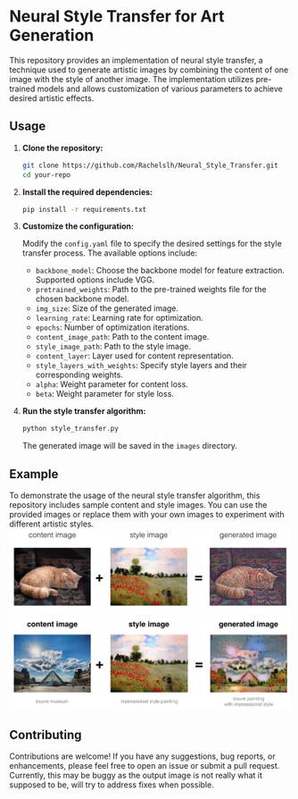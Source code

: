 # Neural Style Transfer for Art Generation

This repository provides an implementation of neural style transfer, a technique used to generate artistic images by combining the content of one image with the style of another image. The implementation utilizes pre-trained models and allows customization of various parameters to achieve desired artistic effects.

## Usage

1. **Clone the repository:**

    ```bash
    git clone https://github.com/Rachelslh/Neural_Style_Transfer.git
    cd your-repo
    ```

2. **Install the required dependencies:**

    ```bash
    pip install -r requirements.txt
    ```

3. **Customize the configuration:**

    Modify the `config.yaml` file to specify the desired settings for the style transfer process. The available options include:
    
    - `backbone_model`: Choose the backbone model for feature extraction. Supported options include VGG.
    - `pretrained_weights`: Path to the pre-trained weights file for the chosen backbone model.
    - `img_size`: Size of the generated image.
    - `learning_rate`: Learning rate for optimization.
    - `epochs`: Number of optimization iterations.
    - `content_image_path`: Path to the content image.
    - `style_image_path`: Path to the style image.
    - `content_layer`: Layer used for content representation.
    - `style_layers_with_weights`: Specify style layers and their corresponding weights.
    - `alpha`: Weight parameter for content loss.
    - `beta`: Weight parameter for style loss.

4. **Run the style transfer algorithm:**

    ```bash
    python style_transfer.py
    ```

    The generated image will be saved in the `images` directory.

## Example

To demonstrate the usage of the neural style transfer algorithm, this repository includes sample content and style images. You can use the provided images or replace them with your own images to experiment with different artistic styles.
![image info](images/result1.png)
![image info](images/result2.png)

## Contributing

Contributions are welcome! If you have any suggestions, bug reports, or enhancements, please feel free to open an issue or submit a pull request.
Currently, this may be buggy as the output image is not really what it supposed to be, will try to address fixes when possible.